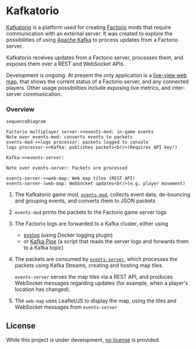 # Kafkatorio

[Kafkatorio](https://github.com/adamko-dev/kafkatorio) is a platform used for creating
[Factorio](https://www.factorio.com/) mods that require communication with an external server.
It was created to explore the possibilities of using [Apache Kafka](https://kafka.apache.org/)
to process updates from a Factorio server.

Kafkatorio receives updates from a Factorio server, processes them, and exposes them over a REST
and WebSocket APIs.

Development is ongoing. At present the only application is a
[live-view web map](https://factorio.adamko.dev), that shows the current status of a Factorio
server, and any connected players. Other usage possibilities include exposing live metrics, and
inter-server communication.

### Overview

```mermaid
sequenceDiagram

Factorio multiplayer server->>events-mod: in-game events
Note over events-mod: converts events to packets
events-mod->>logs processor: packets logged to console
logs processor->>Kafka: publishes packets<br/>(Requires API key!)

Kafka->>events-server: 

Note over events-server: Packets are processed

events-server->>web-map: Web map tiles (REST API)
events-server-)web-map: WebSocket updates<br/>(e.g. player movement)
```

1. The Kafkatorio game mod, [`events-mod`](./modules/events-mod), collects event data, de-bouncing
   and grouping events, and converts them to JSON packets
2. `events-mod` prints the packets to the Factorio game server logs
3. The Factorio logs are forwarded to a Kafka cluster, either using
    * [syslog](https://docs.docker.com/config/containers/logging/syslog/) (using Docker logging
      plugin)
    * or [Kafka Pipe](./modules/infra-kafka-pipe) (a script that reads the server logs and forwards
      them to a Kafka topic)
4. The packets are consumed by [`events-server`](./modules/events-server), which processes the
   packets using Kafka Streams, creating and hosting map tiles.

   `events-server` serves the map tiles via a REST API, and produces WebSocket messages regarding
   updates (for example, when a player's location has changed).
5. The `web-map` uses Leaflet/JS to display the map, using the tiles and WebSocket messages from
   `events-server`

## License

While this project is under development, [no license](https://choosealicense.com/no-permission/)
is provided.

